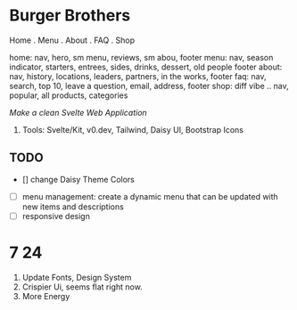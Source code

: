 # Burger Brothers

Home . Menu . About . FAQ . Shop

home: nav, hero, sm menu, reviews, sm abou, footer
menu: nav, season indicator, starters, entrees, sides, drinks, dessert, old people footer
about: nav, history, locations, leaders, partners, in the works, footer
faq: nav, search, top 10, leave a question, email, address, footer
shop: diff vibe .. nav, popular, all products, categories

<i>Make a clean Svelte Web Application</i>

1. Tools:
   Svelte/Kit, v0.dev, Tailwind, Daisy UI, Bootstrap Icons

## TODO

- [] change Daisy Theme Colors
- [ ] menu management: create a dynamic menu that can be updated with new items and descriptions
- [ ] responsive design

# 7 24

1. Update Fonts, Design System
2. Crispier Ui, seems flat right now.
3. More Energy
